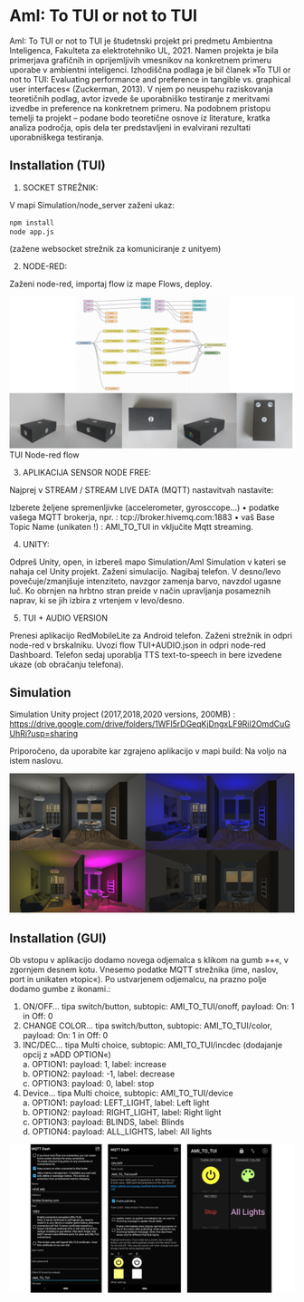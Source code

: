 # AmI: To TUI or not to TUI

AmI: To TUI or not to TUI je študetnski projekt pri predmetu Ambientna Inteligenca, Fakulteta za elektrotehniko UL, 2021. Namen projekta je bila primerjava grafičnih in oprijemljivih vmesnikov na konkretnem primeru uporabe v ambientni inteligenci. Izhodiščna podlaga je bil članek »To TUI or not to TUI: Evaluating performance and preference in tangible vs. graphical user interfaces« (Zuckerman, 2013). V njem po neuspehu raziskovanja teoretičnih podlag, avtor izvede še uporabniško testiranje z meritvami izvedbe in preference na konkretnem primeru. Na podobnem pristopu temelji ta projekt – podane bodo teoretične osnove iz literature, kratka analiza področja, opis dela ter predstavljeni in evalvirani rezultati uporabniškega testiranja.  

## Installation (TUI) 

1. SOCKET STREŽNIK:

V mapi Simulation/node_server zaženi ukaz:

```
npm install
node app.js
```
(zažene websocket strežnik za komuniciranje z unityem)

2. NODE-RED:

Zaženi node-red, importaj flow iz mape Flows, deploy.

![Tui](https://github.com/timkriz/AmI/blob/main/Images/tui.png)
TUI Node-red flow

3. APLIKACIJA SENSOR NODE FREE:

Najprej v STREAM / STREAM LIVE DATA (MQTT) nastavitvah nastavite:

Izberete željene spremenljivke (accelerometer, gyrosccope...) 
• podatke vašega MQTT brokerja, npr. : tcp://broker.hivemq.com:1883
• vaš Base Topic Name (unikaten !) : AMI_TO_TUI
in vključite Mqtt streaming.

4. UNITY:

Odpreš Unity, open, in izbereš mapo Simulation/AmI Simulation v kateri se nahaja cel
Unity projekt.
Zaženi simulacijo. Nagibaj telefon. V desno/levo povečuje/zmanjšuje intenziteto,
navzgor zamenja barvo, navzdol ugasne luč. Ko obrnjen na hrbtno stran preide v način upravljanja posameznih naprav, ki se jih izbira z vrtenjem v levo/desno.

5. TUI + AUDIO VERSION

Prenesi aplikacijo RedMobileLite za Android telefon. Zaženi strežnik in odpri node-red v brskalniku. Uvozi flow TUI+AUDIO.json in odpri node-red Dashboard. Telefon sedaj uporablja TTS text-to-speech in bere izvedene ukaze (ob obračanju telefona).

## Simulation

Simulation Unity project (2017,2018,2020 versions, 200MB) : https://drive.google.com/drive/folders/1WFl5rDGeqKjDngxLF9Ril2OmdCuGUhRi?usp=sharing

Priporočeno, da uporabite kar zgrajeno aplikacijo v mapi build: Na voljo na istem naslovu. 

![Simulation](https://github.com/timkriz/AmI/blob/main/Images/simulation2.png)


## Installation (GUI) 

Ob vstopu v aplikacijo dodamo novega odjemalca s klikom na gumb »+«, v zgornjem desnem kotu. Vnesemo podatke MQTT strežnika (ime, naslov, port in unikaten »topic«).
Po ustvarjenem odjemalcu, na prazno polje dodamo gumbe z ikonami.:
1.	ON/OFF… tipa switch/button, subtopic: AMI_TO_TUI/onoff,  payload: On: 1 in Off: 0
2.	CHANGE COLOR… tipa switch/button, subtopic: AMI_TO_TUI/color,  payload: On: 1 in Off: 0
3.	INC/DEC… tipa Multi choice, subtopic: AMI_TO_TUI/incdec (dodajanje opcij z »ADD OPTION«)  
  a.	OPTION1:  payload: 1, label: increase  
  b.	OPTION2:  payload: -1, label: decrease  
  c.	OPTION3:  payload: 0, label: stop  
4.	Device… tipa Multi choice, subtopic: AMI_TO_TUI/device  
  a.	OPTION1:  payload: LEFT_LIGHT, label: Left light  
  b.	OPTION2:  payload: RIGHT_LIGHT, label: Right light  
  c.	OPTION3:  payload: BLINDS, label: Blinds  
  d.	OPTION4:  payload: ALL_LIGHTS, label: All lights  


![Gui part](https://github.com/timkriz/AmI/blob/main/Images/GUI_image.png)



